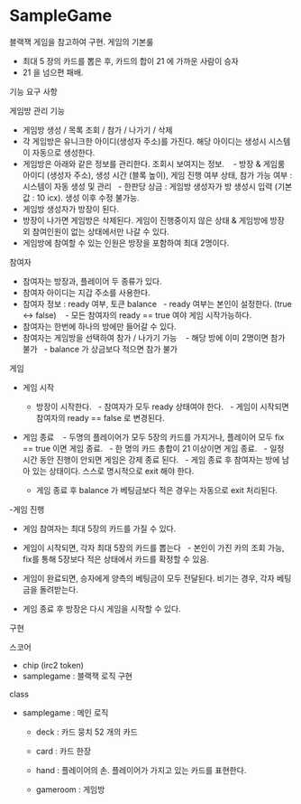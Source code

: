 # SampleGame
블랙잭 게임을 참고하여 구현. 
게임의 기본룰
  - 최대 5 장의 카드를 뽑은 후, 카드의 합이 21 에 가까운 사람이 승자
  - 21 을 넘으편 패배. 

기능 요구 사항 

게임방 관리 기능 
- 게임방 생성 / 목록 조회 / 참가 / 나가기 / 삭제
- 각 게임방은 유니크한 아이디(생성자 주소)를 가진다. 해당 아이디는 생성시 시스템이 자동으로 생성한다. 
- 게임방은 아래와 같은 정보를 관리한다. 조회시 보여지는 정보. 
  - 방장 & 게임룸 아이디 (생성자 주소), 생성 시간 (블록 높이), 게임 진행 여부 상태,  참가 가능 여부 : 시스템이 자동 생성 및 관리
  - 한판당 상금 : 게임방 생성자가 방 생성시 입력 (기본값 : 10 icx). 생성 이후 수정 불가능.
- 게임방 생성자가 방장이 된다. 
- 방장이 나가면 게임방은 삭제된다. 게임이 진행중이지 않은 상태 & 게임방에 방장 외 참여인원이 없는 상태에서만 나갈 수 있다.
- 게임방에 참여할 수 있는 인원은 방장을 포함하여 최대 2명이다.

참여자 
- 참여자는 방장과, 플레이어 두 종류가 있다.
- 참여자 아이디는 지갑 주소를 사용한다.
- 참여자 정보 : ready 여부, 토큰 balance
  - ready 여부는 본인이 설정한다. (true <-> false) 
  - 모든 참여자의 ready == true 여야 게임 시작가능하다.
- 참여자는 한번에 하나의 방에만 들어갈 수 있다. 
- 참여자는 게임방을 선택하여 참가 / 나가기 가능 
  - 해당 방에 이미 2명이면 참가 불가
  - balance 가 상금보다 적으면 참가 불가 


게임
- 게임 시작 
  - 방장이 시작한다.
  - 참여자가 모두 ready 상태여야 한다.
  - 게임이 시작되면 참여자의 ready == false 로 변경된다.

- 게임 종료 
  - 두명의 플레이어가 모두 5장의 카드를 가지거나, 플레이어 모두 fix == true 이면 게임 종료.
  - 한 명의 카드 총합이 21 이상이면 게임 종료.
  - 일정 시간 동안 진행이 안되면 게임은 강제 종료 된다.
  - 게임 종료 후 참여자는 방에 남아 있는 상태이다. 스스로 명시적으로 exit 해야 한다.
  - 게임 종료 후 balance 가 베팅금보다 적은 경우는 자동으로 exit 처리된다. 

-게임 진행
  - 게임 참여자는 최대 5장의 카드를 가질 수 있다. 
  - 게임이 시작되면, 각자 최대 5장의 카드를 뽑는다
  - 본인이 가진 카의 조회 가능, fix를 통해 5장보다 적은 상태에서 카드를 확정할 수 있음.

- 게임이 완료되면, 승자에게 양측의 베팅금이 모두 전달된다. 비기는 경우, 각자 베팅금을 돌려받는다. 
- 게임 종료 후 방장은 다시 게임을 시작할 수 있다. 


구현

스코어 
- chip (irc2 token) 
- samplegame : 블랙잭 로직 구현

class 
- samplegame : 메인 로직 

  - deck : 카드 뭉치 52 개의 카드 
  
  - card : 카드 한장 
  
  - hand : 플레이어의 손. 플레이어가 가지고 있는 카드를 표현한다.
  
  - gameroom : 게임방 
